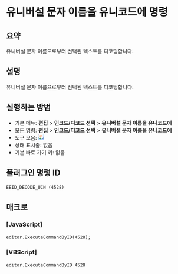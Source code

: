 # 유니버설 문자 이름을 유니코드에 명령

## 요약

유니버설 문자 이름으로부터 선택된 텍스트를 디코딩합니다.

## 설명

유니버설 문자 이름으로부터 선택된 텍스트를 디코딩합니다.

## 실행하는 방법

- 기본 메뉴: **편집** \> **인코드/디코드 선택** \> **유니버설 문자 이름을 유니코드에**
- [모든 명령](../tools/all_commands): **편집** \> **인코드/디코드 선택** \> **유니버설 문자 이름을 유니코드에**
- 도구 모음:
![](../../images/ucs2uni24x16.png)
- 상태 표시줄: 없음
- 기본 바로 가기 키: 없음

## 플러그인 명령 ID

```
EEID_DECODE_UCN (4528)
```

## 매크로

### \[JavaScript\]

```
editor.ExecuteCommandByID(4528);
```

### \[VBScript\]

```
editor.ExecuteCommandByID 4528
```
